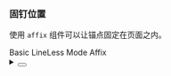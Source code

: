 ### 固钉位置

使用 `affix` 组件可以让锚点固定在页面之内。

<div class="cell-demo vp-raw">
   <yc-affix :offsetTop="80" style="z-index:1001">
    <yc-anchor :style="{ backgroundColor: '#fff' }">
      <yc-anchor-link href="#basic">Basic</yc-anchor-link>
      <yc-anchor-link href="#line-less">LineLess Mode</yc-anchor-link>
      <yc-anchor-link href="#affix">
        Affix
        <template #sublist>
          <yc-anchor-link href="#boundary">Scroll Boundary</yc-anchor-link>
          <yc-anchor-link href="#hash">Hash mode</yc-anchor-link>
        </template>
      </yc-anchor-link>
    </yc-anchor>
  </yc-affix>
</div>

<details>
<summary>
 <button class="code-btn"  >
    <icon-code />
 </button>
</summary>

```vue
<template>
  <yc-affix :offsetTop="80">
    <yc-anchor>
      <yc-anchor-link href="#basic">Basic</yc-anchor-link>
      <yc-anchor-link href="#line-less">LineLess Mode</yc-anchor-link>
      <yc-anchor-link href="#affix">
        Affix
        <template #sublist>
          <yc-anchor-link href="#boundary">Scroll Boundary</yc-anchor-link>
          <yc-anchor-link href="#hash">Hash mode</yc-anchor-link>
        </template>
      </yc-anchor-link>
    </yc-anchor>
  </yc-affix>
</template>
```

</details>
